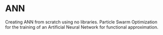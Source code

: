 # ANN
Creating ANN from scratch using no libraries. Particle Swarm Optimization for the training of 
an Artificial Neural Network for functional approximation.
